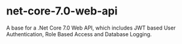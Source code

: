# net-core-7.0-web-api
A base for a .Net Core 7.0 Web API, which includes JWT based User Authentication, Role Based Access and Database Logging.

